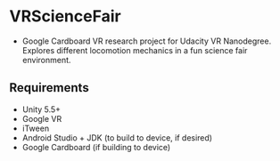 # VRScienceFair

* Google Cardboard VR research project for Udacity VR Nanodegree. Explores different locomotion mechanics in a fun science fair environment.

## Requirements
* Unity 5.5+
* Google VR
* iTween
* Android Studio + JDK (to build to device, if desired)
* Google Cardboard (if building to device)

